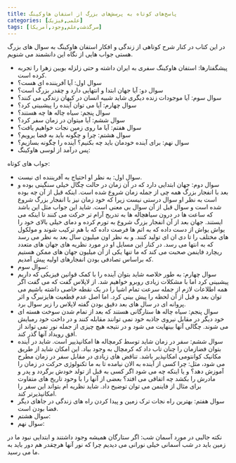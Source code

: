 ```yaml
---
title: پاسخ‌های کوتاه به پرسش‌های بزرگ از استفان هاوکینگ
categories: [علمی,فیزیک]
tags: [سرگذشت,علم,وجود,آمریکا]
---
```



در این کتاب در کنار شرح کوتاهی از زندگی و افکار استفان هاوکینگ به سوال های بزرگ هستی جواب هایی از نگاه این دانشمند می شنویم.
- پیشگفتارها: استفان هاوکینگ سفری به ایران داشته و حتی زلزله بویین زهرا را تجربه کرده است.
- سوال اول: آیا آفریننده ای هست؟
- سوال دو: آیا جهان ابتدا و انتهایی دارد و چقدر بزرگ است؟
- سوال سوم: آیا موجودات زنده دیگری شاید شبیه انسان در کیهان زندگی می کنند؟
- سوال چهارم: آیا می توان آینده را پیشبینی کرد؟
- سوال پنجم: سیاه چاله ها چه هستند؟
- سوال ششم: آیا میتوان در زمان سفر کرد؟
- سوال هفتم:‌ آیا ما روی زمین نجات خواهیم یافت؟
- سوال هشتم: چرا و چگونه باید به فضا یرویم؟
- سوال نهم:‌ برای آینده خودمان باید چه بکنیم؟ آینده را چگونه بسازیم؟
- پس درآمد از لوسی هاوکینگ: 

جواب های کوتاه:
- سوال اول:‌ به نظر او احتیاج به آفریننده ای نیست.
- سوال دوم: جهان ابتدایی دارد که در آن زمان در حالت چگال خیلی سنگینی بوده و بعد با انفجار بزرگ همه چی از جمله زمان شروع شده است. اینکه قبل از آن چه بوده است به نظر او سوال درستی نیست زیرا که خود زمان نیز با انفجار بزرگ شروع شده است و سوال قبل از آن سوال بی معنی است. شاید این جواب مثل این باشد که ساعت ها در درون سیاهچاله ها به تدریج آرام تر حرکت می کنند تا اینکه می ایستند. جهان بعد از آن انفجار بزرگ شروع به تورم کرده و دمای خیلی بالای خود را یواش یواش از دست داده که به اتم ها فرصت داده که با هم ترکیب شوند و مولکول های مختلف را تا دی ان ای تولید کنند. و به نظر اون میلیون سال بعد به نظر می رسد که به انتها می رسد. در کنار این مسایل او در مورد نظریه های جهان های متعدد ریچارد فاینمن صحبت می کند که ما تنها یکی از آن میلیون جهان های ممکن هستیم که براساس تصادفی بودن انفجارهای اولیه پیش آمدیم. 
- سوال سوم:
- سوال چهارم: به طور خلاصه شاید بتوان آینده را با کمک قوانین فیزیکی که داریم پیشبینی کرد اما با مشکلات زیادی روبرو خواهیم شد. از لاپلاس گفت که می گفت اگر همه اطلاعات لازم از جمله سرعت تمام اشیا را در یک نقطه خاصی داشته باشیم می توان بعد و قبل از آن لحظه را پیش بینی کرد. اما اصل عدم قطعیت هایزنبرگ و اثر پروانه ای در سال های بعد دقیق بودن گفته لاپلاس را زیر سوال برد.
- سوال پنجم: سیاه چاله ها ستارگانی هستند که بعد از تمام شدن سوخت هسته ای خود دیگر در مقابل نیروی جاذبه خود نمی توانند مقابله کنند و در داخت خود رمبایش می شوند. چگالی آنها بینهایت می شود و در نتیجه هیچ چیزی از جمله نور نمی تواند از افق رویداد آنها گذر کند.
- سوال ششم: سفر در زمان شاید توسط کرمچاله ها امکانپذییر است. شاید در آینده بتوان فضازمان را چنان تاب داد که کرمچال به وجود بیاد. این امکان شاید از  طریق مکانیک کوانتومی امکانپذیر باشد. تناقض های زیادی در مقابل سفر در زمان مطرح می شود، مثل: چرا کسی از آینده به الان نیامده تا به ما تکنولوژی حرکت در زمان را آموزش دهد؟ و یا اینکه چه می شود اگر کسی به قبل از تولد خودش برگردد و پدر و مادرش را بکشد چه اتفاقی می افتد؟ بعضی از آنها را با وحود تاریخ های متفاوت برای مثال از فاینمن می توان توضیح داد. شاید نظریه ام بتواند این سفر را امکانپذیرتر کند.
- سوال هفتم: بهترین راه نجات ترک زمین و پیدا کردن راه های زندگی در جاهای دیگر فضا بودن است.
- سوال هشتم:
- سوال نهم: 




نکته جالبی در مورد آسمان شب: اگر ستارگان همیشه وجود داشتند و ابتدایی نبود ما در زمین باید در شب آسمانی خیلی نورانی می دیدیم چرا که نور آنها هرچقدر هم دور باید به ما می رسید. 
